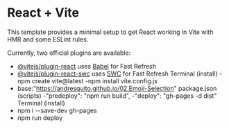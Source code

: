 # React + Vite

This template provides a minimal setup to get React working in Vite with HMR and some ESLint rules.

Currently, two official plugins are available:

- [@vitejs/plugin-react](https://github.com/vitejs/vite-plugin-react/blob/main/packages/plugin-react/README.md) uses [Babel](https://babeljs.io/) for Fast Refresh
- [@vitejs/plugin-react-swc](https://github.com/vitejs/vite-plugin-react-swc) uses [SWC](https://swc.rs/) for Fast Refresh
Terminal (install)
-npm create vite@latest
-npm install
vite.config.js
-  base:"https://andresquito.github.io/02.Emoji-Selection"
package.json (scripts)
-"predeploy": "npm run build",
-"deploy": "gh-pages -d dist"
Terminal (install)
- npm i --save-dev gh-pages
- npm run deploy

